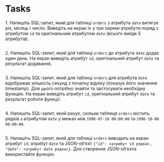 # Tasks

1\. Напишіть SQL-запит, який для таблиці `orders` з атрибута `date` витягує рік, місяць і число. Виведіть на екран їх у три окремі атрибути поряд з атрибутом `id` та оригінальним атрибутом `date` (всього вийде 5 атрибутів).

```sql
```

2\. Напишіть SQL-запит, який для таблиці `orders` до атрибута `date` додає один день. На екран виведіть атрибут `id`, оригінальний атрибут `date` та результат додавання.

```sql
```

3\. Напишіть SQL-запит, який для таблиці `orders` для атрибута `date` відображає кількість секунд з початку відліку (показує його значення timestamp). Для цього потрібно знайти та застосувати необхідну функцію. На екран виведіть атрибут `id`, оригінальний атрибут `date` та результат роботи функції.

```sql
```

4\. Напишіть SQL-запит, який рахує, скільки таблиця `orders` містить рядків з атрибутом `date` у межах між `1996-07-10 00:00:00` та `1996-10-08 00:00:00`.

```sql
```

5\. Напишіть SQL-запит, який для таблиці `orders` виводить на екран атрибут `id`, атрибут `date` та JSON-об’єкт `{"id": <атрибут id рядка>, "date": <атрибут date рядка>}`. Для створення JSON-об’єкта використайте функцію.

```sql
```

